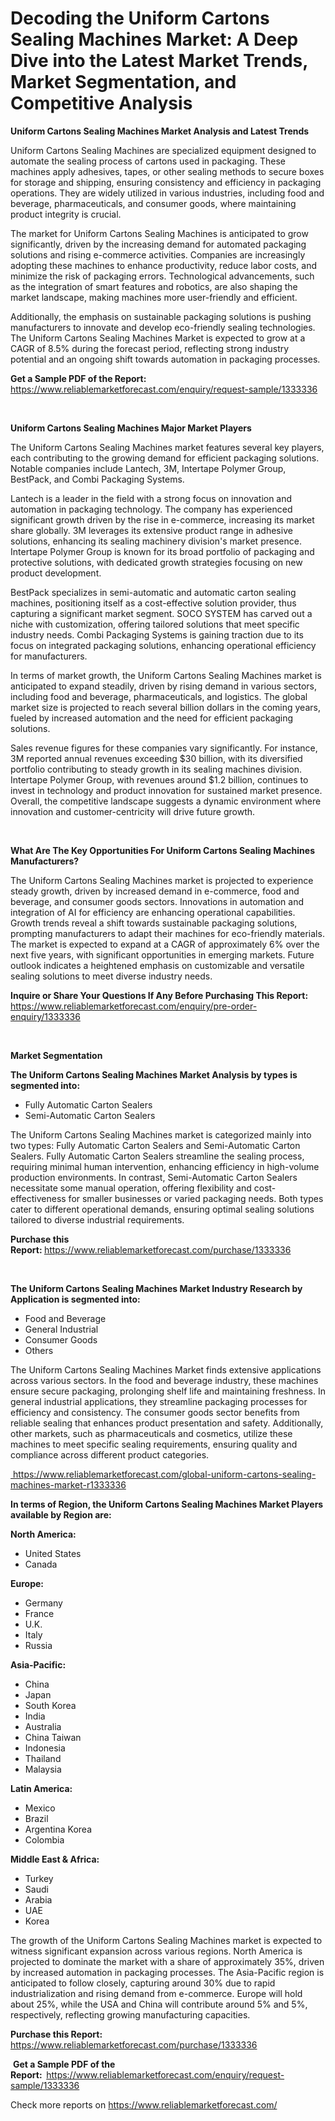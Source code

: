 <p><h1>Decoding the Uniform Cartons Sealing Machines Market: A Deep Dive into the Latest Market Trends, Market Segmentation, and Competitive Analysis</h1></p><p><strong>Uniform Cartons Sealing Machines Market Analysis and Latest Trends</strong></p>
<p><p>Uniform Cartons Sealing Machines are specialized equipment designed to automate the sealing process of cartons used in packaging. These machines apply adhesives, tapes, or other sealing methods to secure boxes for storage and shipping, ensuring consistency and efficiency in packaging operations. They are widely utilized in various industries, including food and beverage, pharmaceuticals, and consumer goods, where maintaining product integrity is crucial.</p><p>The market for Uniform Cartons Sealing Machines is anticipated to grow significantly, driven by the increasing demand for automated packaging solutions and rising e-commerce activities. Companies are increasingly adopting these machines to enhance productivity, reduce labor costs, and minimize the risk of packaging errors. Technological advancements, such as the integration of smart features and robotics, are also shaping the market landscape, making machines more user-friendly and efficient.</p><p>Additionally, the emphasis on sustainable packaging solutions is pushing manufacturers to innovate and develop eco-friendly sealing technologies. The Uniform Cartons Sealing Machines Market is expected to grow at a CAGR of 8.5% during the forecast period, reflecting strong industry potential and an ongoing shift towards automation in packaging processes.</p></p>
<p><strong>Get a Sample PDF of the Report:&nbsp;</strong> <a href="https://www.reliablemarketforecast.com/enquiry/request-sample/1333336?utm_campaign=1833&utm_medium=2&utm_source=Github&utm_content=ia&utm_term=27122024&utm_id=uniform-cartons-sealing-machines">https://www.reliablemarketforecast.com/enquiry/request-sample/1333336</a></p>
<p>&nbsp;</p>
<p><strong>Uniform Cartons Sealing Machines Major Market Players</strong></p>
<p><p>The Uniform Cartons Sealing Machines market features several key players, each contributing to the growing demand for efficient packaging solutions. Notable companies include Lantech, 3M, Intertape Polymer Group, BestPack, and Combi Packaging Systems.</p><p>Lantech is a leader in the field with a strong focus on innovation and automation in packaging technology. The company has experienced significant growth driven by the rise in e-commerce, increasing its market share globally. 3M leverages its extensive product range in adhesive solutions, enhancing its sealing machinery division's market presence. Intertape Polymer Group is known for its broad portfolio of packaging and protective solutions, with dedicated growth strategies focusing on new product development.</p><p>BestPack specializes in semi-automatic and automatic carton sealing machines, positioning itself as a cost-effective solution provider, thus capturing a significant market segment. SOCO SYSTEM has carved out a niche with customization, offering tailored solutions that meet specific industry needs. Combi Packaging Systems is gaining traction due to its focus on integrated packaging solutions, enhancing operational efficiency for manufacturers.</p><p>In terms of market growth, the Uniform Cartons Sealing Machines market is anticipated to expand steadily, driven by rising demand in various sectors, including food and beverage, pharmaceuticals, and logistics. The global market size is projected to reach several billion dollars in the coming years, fueled by increased automation and the need for efficient packaging solutions.</p><p>Sales revenue figures for these companies vary significantly. For instance, 3M reported annual revenues exceeding $30 billion, with its diversified portfolio contributing to steady growth in its sealing machines division. Intertape Polymer Group, with revenues around $1.2 billion, continues to invest in technology and product innovation for sustained market presence. Overall, the competitive landscape suggests a dynamic environment where innovation and customer-centricity will drive future growth.</p></p>
<p>&nbsp;</p>
<p><strong>What Are The Key Opportunities For Uniform Cartons Sealing Machines Manufacturers?</strong></p>
<p><p>The Uniform Cartons Sealing Machines market is projected to experience steady growth, driven by increased demand in e-commerce, food and beverage, and consumer goods sectors. Innovations in automation and integration of AI for efficiency are enhancing operational capabilities. Growth trends reveal a shift towards sustainable packaging solutions, prompting manufacturers to adapt their machines for eco-friendly materials. The market is expected to expand at a CAGR of approximately 6% over the next five years, with significant opportunities in emerging markets. Future outlook indicates a heightened emphasis on customizable and versatile sealing solutions to meet diverse industry needs.</p></p>
<p><strong>Inquire or Share Your Questions If Any Before Purchasing This Report:</strong> <a href="https://www.reliablemarketforecast.com/enquiry/pre-order-enquiry/1333336?utm_campaign=1833&utm_medium=2&utm_source=Github&utm_content=ia&utm_term=27122024&utm_id=uniform-cartons-sealing-machines">https://www.reliablemarketforecast.com/enquiry/pre-order-enquiry/1333336</a></p>
<p>&nbsp;</p>
<p><strong>Market Segmentation</strong></p>
<p><strong>The Uniform Cartons Sealing Machines Market Analysis by types is segmented into:</strong></p>
<p><ul><li>Fully Automatic Carton Sealers</li><li>Semi-Automatic Carton Sealers</li></ul></p>
<p><p>The Uniform Cartons Sealing Machines market is categorized mainly into two types: Fully Automatic Carton Sealers and Semi-Automatic Carton Sealers. Fully Automatic Carton Sealers streamline the sealing process, requiring minimal human intervention, enhancing efficiency in high-volume production environments. In contrast, Semi-Automatic Carton Sealers necessitate some manual operation, offering flexibility and cost-effectiveness for smaller businesses or varied packaging needs. Both types cater to different operational demands, ensuring optimal sealing solutions tailored to diverse industrial requirements.</p></p>
<p><strong>Purchase this Report:&nbsp;</strong><a href="https://www.reliablemarketforecast.com/purchase/1333336?utm_campaign=1833&utm_medium=2&utm_source=Github&utm_content=ia&utm_term=27122024&utm_id=uniform-cartons-sealing-machines">https://www.reliablemarketforecast.com/purchase/1333336</a></p>
<p>&nbsp;</p>
<p><strong>The Uniform Cartons Sealing Machines Market Industry Research by Application is segmented into:</strong></p>
<p><ul><li>Food and Beverage</li><li>General Industrial</li><li>Consumer Goods</li><li>Others</li></ul></p>
<p><p>The Uniform Cartons Sealing Machines Market finds extensive applications across various sectors. In the food and beverage industry, these machines ensure secure packaging, prolonging shelf life and maintaining freshness. In general industrial applications, they streamline packaging processes for efficiency and consistency. The consumer goods sector benefits from reliable sealing that enhances product presentation and safety. Additionally, other markets, such as pharmaceuticals and cosmetics, utilize these machines to meet specific sealing requirements, ensuring quality and compliance across different product categories.</p></p>
<p><a href="https://www.reliablemarketforecast.com/global-uniform-cartons-sealing-machines-market-r1333336?utm_campaign=1833&utm_medium=2&utm_source=Github&utm_content=ia&utm_term=27122024&utm_id=uniform-cartons-sealing-machines">&nbsp;https://www.reliablemarketforecast.com/global-uniform-cartons-sealing-machines-market-r1333336</a></p>
<p><strong>In terms of Region, the Uniform Cartons Sealing Machines Market Players available by Region are:</strong></p>
<p>
    <p> <strong> North America: </strong>
        <ul>
            <li>United States</li>
            <li>Canada</li>
        </ul>
        </p> 
    <p> <strong> Europe: </strong>
        <ul>
            <li>Germany</li>
            <li>France</li>
            <li>U.K.</li>
            <li>Italy</li>
            <li>Russia</li>
        </ul>
        </p> 
    <p> <strong> Asia-Pacific: </strong>
        <ul>
            <li>China</li>
            <li>Japan</li>
            <li>South Korea</li>
            <li>India</li>
            <li>Australia</li>
            <li>China Taiwan</li>
            <li>Indonesia</li>
            <li>Thailand</li>
            <li>Malaysia</li>
        </ul>
        </p> 
    <p> <strong> Latin America: </strong>
        <ul>
            <li>Mexico</li>
            <li>Brazil</li>
            <li>Argentina Korea</li>
            <li>Colombia</li>
        </ul>
        </p> 
    <p> <strong> Middle East & Africa: </strong>
        <ul>
            <li>Turkey</li>
            <li>Saudi</li>
            <li>Arabia</li>
            <li>UAE</li>
            <li>Korea</li>
        </ul>
    </p>
    </p>
<p><p>The growth of the Uniform Cartons Sealing Machines market is expected to witness significant expansion across various regions. North America is projected to dominate the market with a share of approximately 35%, driven by increased automation in packaging processes. The Asia-Pacific region is anticipated to follow closely, capturing around 30% due to rapid industrialization and rising demand from e-commerce. Europe will hold about 25%, while the USA and China will contribute around 5% and 5%, respectively, reflecting growing manufacturing capacities.</p></p>
<p><strong>Purchase this Report: </strong><a href="https://www.reliablemarketforecast.com/purchase/1333336?utm_campaign=1833&utm_medium=2&utm_source=Github&utm_content=ia&utm_term=27122024&utm_id=uniform-cartons-sealing-machines">https://www.reliablemarketforecast.com/purchase/1333336</a></p>
<p>&nbsp;<strong>Get a Sample PDF of the Report:&nbsp;&nbsp;</strong><a href="https://www.reliablemarketforecast.com/enquiry/request-sample/1333336?utm_campaign=1833&utm_medium=2&utm_source=Github&utm_content=ia&utm_term=27122024&utm_id=uniform-cartons-sealing-machines">https://www.reliablemarketforecast.com/enquiry/request-sample/1333336</a></p>
<p><strong></strong></p>
<p>Check more reports on <a href="https://www.reliablemarketforecast.com/?utm_campaign=1833&utm_medium=2&utm_source=Github&utm_content=ia&utm_term=27122024&utm_id=uniform-cartons-sealing-machines">https://www.reliablemarketforecast.com/</a></p>